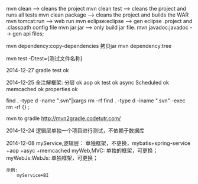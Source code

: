 mvn clean         		--> cleans the project
mvn clean test    		--> cleans the project and runs all tests
mvn clean package 		--> cleans the project and builds the WAR
mvn tomcat:run	 		--> web run
mvn eclipse:eclipse		--> gen eclipse .project and .classpath config file
mvn jar:jar				--> only build jar file.
mvn javadoc:javadoc     --> gen api files;

mvn dependency:copy-dependencies  拷贝jar
mvn dependency:tree

mvn test -Dtest={测试文件名称}

2014-12-27
    gradle test ok

2014-12-25
    全注解框架:
        分层 ok
        aop ok
        test ok
        async Scheduled  ok
        memcached ok
        properties ok
        
  find . -type d -name ".svn"|xargs rm -rf 
  find . -type d -iname ".svn" -exec rm -rf {} \; 


  mvn to gradle
  http://mvn2gradle.codetutr.com/
        
        
2014-12-24
    逻辑层单独一个项目进行测试，不依赖于数据库
    
2014-12-08
    myService,逻辑层：
        单独框架，不更换，mybatis+spring-service
        +aop
        +asyc
        +memcached
    myWeb,MVC:
        单独的框架，可更换；
    myWebJs:WebJs:
        单独框架，可更换；
    
    示例:
        myService+BI
        

    